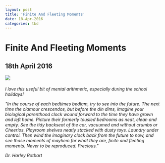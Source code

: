 ```yaml
---
layout: post
title: 'Finite And Fleeting Moments'
date: 18-Apr-2016
categories: tbd
---
```


# Finite And Fleeting Moments

## 18th April 2016

<img class="photo-horiz" src="http://www.gstatic.com/hostedimg/e6226cda9ce68569_landing" />

<h6 (Last Days Of Shanghai,   1949,   Life Archives )</h6>

I love this useful bit of mental arithmetic,   especially during the school holidays!

"In the course of each bedtimes bedlam, try to see into the future. The next time the clamour crescendos, but before the din dims, imagine your biological parenthood clock wound forward to the time they have grown and left home. Picture their formerly tousled bedrooms as neat, clean and empty. See the tidy backseat of the car, vacuumed and without crumbs or Cheerios. Playroom shelves neatly stacked with dusty toys. Laundry under control. Then wind the imaginary clock back from the future to now, and see those moments of mayhem for what they are, finite and fleeting moments. Never to be reproduced. Precious."

Dr. Harley Rotbart

